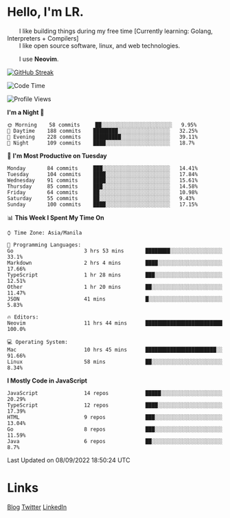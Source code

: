 # Hello, I'm LR. 

  I like building things during my free time [Currently learning: Golang, Interpreters + Compilers]  
  I like open source software, linux, and web technologies.
    
  I use **Neovim**.  
  
[![GitHub Streak](https://github-readme-streak-stats.herokuapp.com?user=laureanray&theme=ayu-light&hide_border=true)](https://git.io/streak-stats)

<!--START_SECTION:waka-->
![Code Time](http://img.shields.io/badge/Code%20Time-141%20hrs%203%20mins-blue)

![Profile Views](http://img.shields.io/badge/Profile%20Views-33-blue)

**I'm a Night 🦉** 

```text
🌞 Morning    58 commits     ██░░░░░░░░░░░░░░░░░░░░░░░   9.95% 
🌆 Daytime    188 commits    ████████░░░░░░░░░░░░░░░░░   32.25% 
🌃 Evening    228 commits    █████████░░░░░░░░░░░░░░░░   39.11% 
🌙 Night      109 commits    ████░░░░░░░░░░░░░░░░░░░░░   18.7%

```
📅 **I'm Most Productive on Tuesday** 

```text
Monday       84 commits     ███░░░░░░░░░░░░░░░░░░░░░░   14.41% 
Tuesday      104 commits    ████░░░░░░░░░░░░░░░░░░░░░   17.84% 
Wednesday    91 commits     ████░░░░░░░░░░░░░░░░░░░░░   15.61% 
Thursday     85 commits     ███░░░░░░░░░░░░░░░░░░░░░░   14.58% 
Friday       64 commits     ██░░░░░░░░░░░░░░░░░░░░░░░   10.98% 
Saturday     55 commits     ██░░░░░░░░░░░░░░░░░░░░░░░   9.43% 
Sunday       100 commits    ████░░░░░░░░░░░░░░░░░░░░░   17.15%

```


📊 **This Week I Spent My Time On** 

```text
⌚︎ Time Zone: Asia/Manila

💬 Programming Languages: 
Go                       3 hrs 53 mins       ████████░░░░░░░░░░░░░░░░░   33.1% 
Markdown                 2 hrs 4 mins        ████░░░░░░░░░░░░░░░░░░░░░   17.66% 
TypeScript               1 hr 28 mins        ███░░░░░░░░░░░░░░░░░░░░░░   12.51% 
Other                    1 hr 20 mins        ██░░░░░░░░░░░░░░░░░░░░░░░   11.47% 
JSON                     41 mins             █░░░░░░░░░░░░░░░░░░░░░░░░   5.83%

🔥 Editors: 
Neovim                   11 hrs 44 mins      █████████████████████████   100.0%

💻 Operating System: 
Mac                      10 hrs 45 mins      ███████████████████████░░   91.66% 
Linux                    58 mins             ██░░░░░░░░░░░░░░░░░░░░░░░   8.34%

```

**I Mostly Code in JavaScript** 

```text
JavaScript               14 repos            █████░░░░░░░░░░░░░░░░░░░░   20.29% 
TypeScript               12 repos            ████░░░░░░░░░░░░░░░░░░░░░   17.39% 
HTML                     9 repos             ███░░░░░░░░░░░░░░░░░░░░░░   13.04% 
Go                       8 repos             ███░░░░░░░░░░░░░░░░░░░░░░   11.59% 
Java                     6 repos             ██░░░░░░░░░░░░░░░░░░░░░░░   8.7%

```



 Last Updated on 08/09/2022 18:50:24 UTC
<!--END_SECTION:waka-->

# Links
[Blog](https://lr.hashnode.dev)
[Twitter](https://twitter.com/laureanray)
[LinkedIn](https://linkedin.com/in/laureanray)
